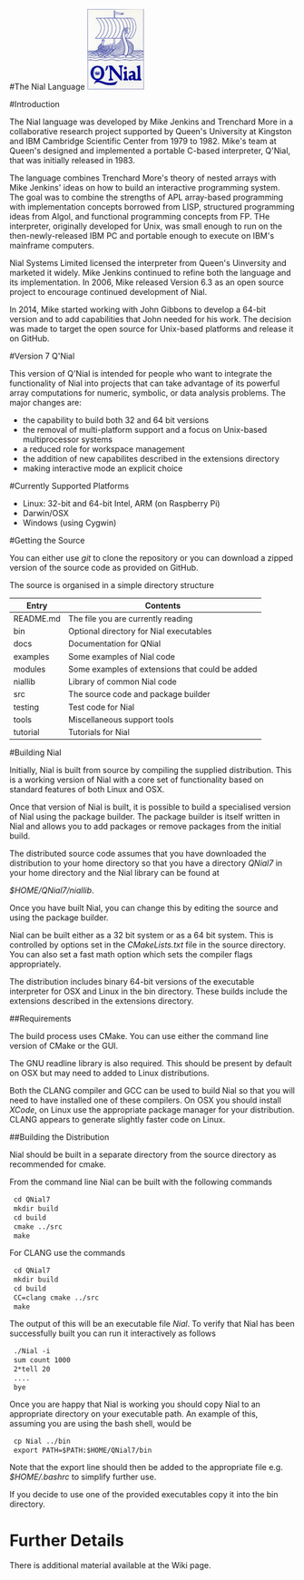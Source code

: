 #The Nial Language
![Image](./NialLogo.jpg?raw=true)

#Introduction

The Nial language was developed by Mike Jenkins and Trenchard More in a collaborative research project 
supported by Queen's University at Kingston and IBM Cambridge Scientific Center from 1979 to 1982. Mike's 
team at Queen's designed and implemented a portable C-based interpreter, Q'Nial, that was 
initially released in 1983.

The language combines Trenchard More's theory of nested arrays with Mike Jenkins' ideas on how to 
build an interactive programming system. The goal was to combine the strengths of APL array-based 
programming with implementation concepts borrowed from LISP, structured programming ideas from 
Algol, and functional programming concepts from FP. THe interpreter, originally developed for 
Unix, was small enough to run on the then-newly-released IBM PC and portable enough to execute 
on IBM's mainframe computers. 

Nial Systems Limited licensed the interpreter from Queen's Uinversity and marketed it widely. 
Mike Jenkins continued to refine both the language and its implementation. In 2006, Mike released 
Version 6.3 as an open source project to encourage continued development of Nial.

In 2014, Mike started working with John Gibbons to develop a 64-bit version and to add 
capabilities that John needed for his work. The decision was made to target the open 
source for Unix-based platforms and release it on GitHub.  


#Version 7 Q'Nial

This version of Q'Nial is intended for people who want to integrate the functionality of Nial into 
projects that can take advantage of its powerful array computations for numeric, symbolic, or 
data analysis problems. The major changes are:

-   the capability to build both 32 and 64 bit versions
-   the removal of multi-platform support and a focus on Unix-based multiprocessor systems
-   a reduced role for workspace management
-   the addition of new capabilites described in the extensions directory
-   making interactive mode an explicit choice


#Currently Supported Platforms

-   Linux: 32-bit and 64-bit Intel, ARM (on Raspberry Pi) 
-   Darwin/OSX
-   Windows (using Cygwin)

#Getting the Source

You can either use *git* to clone the repository or you can download a zipped 
version of the source code as provided on GitHub.

The source is organised in a simple directory structure


Entry          | Contents                                   
-------------- | ---------------------------------------- 
README.md      | The file you are currently reading 
bin            | Optional directory for Nial executables
docs           | Documentation for QNial
examples       | Some examples of Nial code
modules        | Some examples of extensions that could be added
niallib        | Library of common Nial code
src            | The source code and package builder
testing        | Test code for Nial
tools          | Miscellaneous support tools
tutorial       | Tutorials for Nial


#Building Nial

Initially, Nial is built from source by compiling the supplied distribution. This
is a working version of Nial with a core set of functionality based on standard
features of both Linux and OSX. 

Once that version of Nial is built, it is possible to build a specialised 
version of Nial using the package builder. The package builder is itself 
written in Nial and allows you to add packages or remove packages from the initial
build.  

The distributed source code assumes that you have downloaded the distribution
to your home directory so that you have a directory *QNial7* in your home 
directory and the Nial library can be found at 

*$HOME/QNial7/niallib*.

Once you have built Nial, you can change this by editing the source and using the 
package builder.   

Nial can be built either as a 32 bit system or as a 64 bit system. This is controlled 
by options set in the *CMakeLists.txt* file in the source directory. You can also
set a fast math option which sets the compiler flags appropriately.

The distribution includes binary 64-bit versions of the executable interpreter 
for OSX and Linux in the bin directory. These builds include the extensions 
described in the extensions directory.

##Requirements

The build process uses CMake. You can use
either the command line version of CMake or the GUI.

The GNU readline library is also required. This should be present by default on OSX but
may need to added to Linux distributions.

Both the CLANG compiler and GCC can be used to build Nial so that you will need
to have installed one of these compilers. On OSX you should install *XCode*, on Linux
use the appropriate package manager for your distribution. CLANG appears to 
generate slightly faster code on Linux.
  

##Building the Distribution

Nial should be built in a separate directory from the source directory
as recommended for cmake.

From the command line Nial can be built with the following commands

     cd QNial7
     mkdir build
     cd build
     cmake ../src
     make

For CLANG use the commands

     cd QNial7
     mkdir build
     cd build
     CC=clang cmake ../src
     make

The output of this will be an executable file *Nial*. To verify that Nial has been
successfully built you can run it interactively as follows

     ./Nial -i 
     sum count 1000
     2*tell 20
     ....
     bye

Once you are happy that Nial is working you should copy Nial
to an appropriate directory on your executable path. An example of this, assuming 
you are using the bash shell, would be

     cp Nial ../bin
     export PATH=$PATH:$HOME/QNial7/bin

Note that the export line should then be added to the appropriate file e.g.
*$HOME/.bashrc* to simplify further use.

If you decide to use one of the provided executables copy it into the bin directory.

# Further Details

There is additional material available at the Wiki page.
